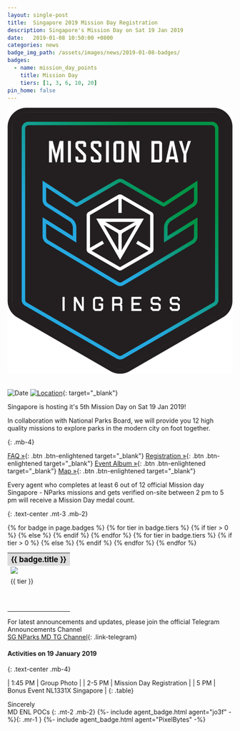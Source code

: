 ```yaml
---
layout: single-post
title:  Singapore 2019 Mission Day Registration
description: Singapore's Mission Day on Sat 19 Jan 2019
date:   2019-01-08 10:50:00 +0800
categories: news
badge_img_path: /assets/images/news/2019-01-08-badges/
badges:
  - name: mission_day_points
    title: Mission Day
    tiers: [1, 3, 6, 10, 20]
pin_home: false
---
```



<center><img src="/assets/images/news/mission_day2.png"></center><br/>

![Date](https://img.shields.io/badge/Date-Jan%2019%2C%202019%201:45pm-orange.svg)
[![Location](https://img.shields.io/badge/Location-Gardens%20By%20The%20Bay%2C%20Colonnade-yellow.svg)](https://maps.google.com/maps?q=1.2817494,103.8651943){: target="_blank"}

Singapore is hosting it's 5th Mission Day on Sat 19 Jan 2019!

In collaboration with National Parks Board, we will provide you 12 high quality missions to explore parks in the modern city on foot together. 

{: .mb-4}

[FAQ &raquo;](https://tinyurl.com/NLSGFAQ){: .btn .btn-enlightened target="_blank"} [ Registration &raquo;](https://events.ingress.com/MissionDay/SingaporeNparks){: .btn .btn-enlightened target="_blank"} [ Event Album &raquo;](https://photos.app.goo.gl/qPbMFapkJsnJkKks8){: .btn .btn-enlightened target="_blank"} [ Map &raquo;](https://goo.gl/FDPn4i){: .btn .btn-enlightened target="_blank"}

Every agent who completes at least 6 out of 12 official Mission day Singapore - NParks missions and gets verified on-site between 2 pm to 5 pm will receive a Mission Day medal count.

{: .text-center .mt-3 .mb-2}

<table class="table table-sm">
<tbody>{% for badge in page.badges %}
  <tr>
  <th colspan="5" style="font-size: 1.2em;background:#ddd;color:black;">{{ badge.title }}</th>
  </tr>
  <tr>
    {% for tier in badge.tiers %}
      {% if tier > 0 %}
        <td><img src="{{ page.badge_img_path }}{{ badge.name }}{{ forloop.index }}.png" /></td>
      {% else %}
        <td></td>
      {% endif %}
    {% endfor %}
    </tr>
    <tr>
    {% for tier in badge.tiers %}
      {% if tier > 0 %}
        <td>{{ tier }}</td>
      {% else %}
        <td></td>
      {% endif %}
    {% endfor %}
  </tr>
  <tr><td colspan="5" style="height: 50px;">&nbsp;</td></tr>
{% endfor %}
</tbody>
</table>

For latest announcements and updates, please join the official Telegram Announcements Channel<br/>
[SG NParks MD TG Channel](https://t.me/mdsingapore){: .link-telegram}


#### Activities on 19 January 2019
{: .text-center .mb-4}

| 1:45 PM | Group Photo |
| 2-5 PM | Mission Day Registration |
| 5 PM | Bonus Event NL1331X Singapore |
{: .table}

Sincerely<br/>
MD ENL POCs
{: .mt-2 .mb-2}
{%- include agent_badge.html agent="jo3f" -%}{: .mr-1 }
{%- include agent_badge.html agent="PixelBytes" -%}
